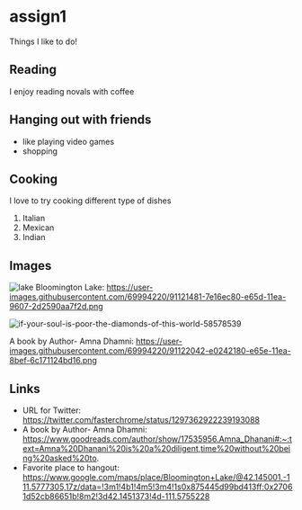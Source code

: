 # assign1
Things I like to do!

## Reading

I enjoy reading novals with coffee

## Hanging out with friends

* like playing video games
* shopping

## Cooking

I love to try cooking different type of dishes

1. Italian
2. Mexican
3. Indian 

## Images

![lake](https://user-images.githubusercontent.com/69994220/91121481-7e16ec80-e65d-11ea-9607-2d2590aa7f2d.png)
Bloomington Lake: https://user-images.githubusercontent.com/69994220/91121481-7e16ec80-e65d-11ea-9607-2d2590aa7f2d.png

![if-your-soul-is-poor-the-diamonds-of-this-world-58578539](https://user-images.githubusercontent.com/69994220/91122042-e0242180-e65e-11ea-8bef-6c171124bd16.png)

A book by Author- Amna Dhamni: https://user-images.githubusercontent.com/69994220/91122042-e0242180-e65e-11ea-8bef-6c171124bd16.png 



## Links

* URL for Twitter: https://twitter.com/fasterchrome/status/1297362922239193088
* A book by Author- Amna Dhamni: https://www.goodreads.com/author/show/17535956.Amna_Dhanani#:~:text=Amna%20Dhanani%20is%20a%20diligent,time%20without%20being%20asked%20to.
* Favorite place to hangout: https://www.google.com/maps/place/Bloomington+Lake/@42.145001,-111.5777305,17z/data=!3m1!4b1!4m5!3m4!1s0x875445d99bd413ff:0x27061d52cb86651b!8m2!3d42.1451373!4d-111.5755228

